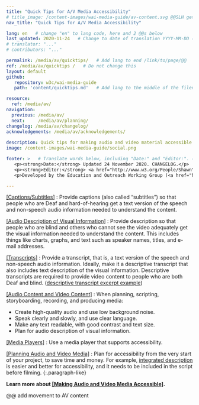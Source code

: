 ```yaml
---
title: "Quick Tips for A/V Media Accessibility"
# title_image: /content-images/wai-media-guide/av-content.svg @@SLH get/make new image
nav_title: "Quick Tips for A/V Media Accessibility"

lang: en   # change "en" to lang code, here and 2 @@s below
last_updated: 2020-11-24   # Change to date of translation YYYY-MM-DD (month in middle)
# translator: "..."
# contributors: "..."

permalink: /media/av/quicktips/   # Add lang to end /link/to/page/@@
ref: /media/av/quicktips /   # Do not change this
layout: default
github:
   repository: w3c/wai-media-guide
   path: 'content/quicktips.md'   # Add lang to the middle of the filename, e.g., index.@@.md

resource:
  ref: /media/av/
navigation:
  previous: /media/av/
  next:     /media/av/planning/
changelog: /media/av/changelog/
acknowledgements: /media/av/acknowledgements/
  
description: Quick tips for making audio and video material accessible to people with disabilities.
image: /content-images/wai-media-guide/social.png

footer: >   # Translate words below, including "Date:" and "Editor:". (Do not update the date.)
   <p><strong>Date:</strong> Updated 24 November 2020. CHANGELOG.</p>
   <p><strong>Editor:</strong> <a href="http://www.w3.org/People/Shawn">Shawn Lawton Henry</a>. ACKNOWLEDGEMENTS lists contributors and credits.</p>
   <p>Developed by the Education and Outreach Working Group (<a href="http://www.w3.org/WAI/EO/">EOWG</a>). Originally drafted as part of the <a href="https://www.w3.org/WAI/WCAGTA/">WCAG TA Project</a> funded by the <abbr title="United States">U.S.</abbr> Access Board. Revised as part of the <a href="https://www.w3.org/WAI/expand-access/">WAI Expanding Access project</a> funded by the Ford Foundation.</p>

---
```


[[Captions/Subtitles]](/media/av/captions/)
: Provide captions (also called “subtitles”) so that people who are Deaf and hard-of-hearing get a text version of the speech and non-speech audio information needed to understand the content.

[[Audio Description of Visual Information]](/media/av/description/)
: Provide description so that people who are blind and others who cannot see the video adequately get the visual information needed to understand the content. This includes things like charts, graphs, and text such as speaker names, titles, and e-mail addresses.

[[Transcripts]](/media/av/transcripts/)
: Provide a transcript, that is, a text version of the speech and non-speech audio information. Ideally, make it a descriptive transcript that also includes text description of the visual information. Descriptive transcripts are required to provide video content to people who are both Deaf and blind. ([descriptive transcript excerpt example](/WAI/media/av/transcripts/#descriptive))

[[Audio Content and Video Content]](/media/av/av-content/)
: When planning, scripting, storyboarding, recording, and producing media:
* Create high-quality audio and use low background noise.
* Speak clearly and slowly, and use clear language.
* Make any text readable, with good contrast and text size.
* Plan for audio description of visual information.


[[Media Players]](/media/av/player/)
: Use a media player that supports accessibility.

[[Planning Audio and Video Media]](/media/av/planning/)
: Plan for accessibility from the very start of your project, to save time and money. For example, [integrated description](/media/av/av-content/#integrate-description) is easier and better for accessibility, and it needs to be included in the script before filming.
{:.paragraph-like}

**Learn more about [[Making Audio and Video Media Accessible]](/media/av/).**


@@ add movement to AV content
